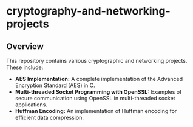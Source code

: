# cryptography-and-networking-projects
## Overview

This repository contains various cryptographic and networking projects. These include:

- **AES Implementation:** A complete implementation of the Advanced Encryption Standard (AES) in C.
- **Multi-threaded Socket Programming with OpenSSL:** Examples of secure communication using OpenSSL in multi-threaded socket applications.
- **Huffman Encoding:** An implementation of Huffman encoding for efficient data compression.

